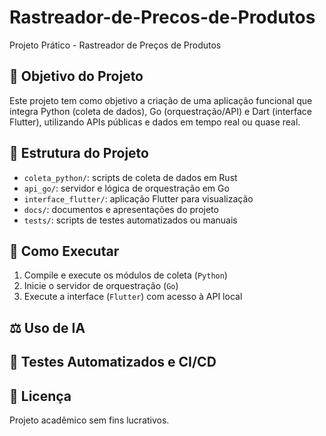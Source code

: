# Rastreador-de-Precos-de-Produtos

 Projeto Prático - Rastreador de Preços de Produtos
 
## 🎯 Objetivo do Projeto
Este projeto tem como objetivo a criação de uma aplicação funcional que
integra Python (coleta de dados), Go (orquestração/API) e Dart (interface
Flutter), utilizando APIs públicas e dados em tempo real ou quase real.

## 🧩 Estrutura do Projeto
- `coleta_python/`: scripts de coleta de dados em Rust
- `api_go/`: servidor e lógica de orquestração em Go
- `interface_flutter/`: aplicação Flutter para visualização
- `docs/`: documentos e apresentações do projeto
- `tests/`: scripts de testes automatizados ou manuais

## 🚀 Como Executar
1. Compile e execute os módulos de coleta (`Python`)
2. Inicie o servidor de orquestração (`Go`)
3. Execute a interface (`Flutter`) com acesso à API local

## ⚖ Uso de IA


## 🧪 Testes Automatizados e CI/CD


## 📄 Licença
Projeto acadêmico sem fins lucrativos.
